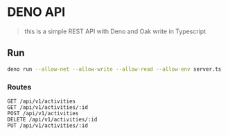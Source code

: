 # DENO API

> this is a simple REST API with Deno and Oak write in Typescript

## Run

```sh
deno run --allow-net --allow-write --allow-read --allow-env server.ts
```

### Routes

```
GET /api/v1/activities
GET /api/v1/activities/:id
POST /api/v1/activities
DELETE /api/v1/activities/:id
PUT /api/v1/activities/:id
```
